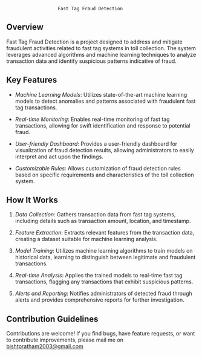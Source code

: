 			           Fast Tag Fraud Detection


## Overview

Fast Tag Fraud Detection is a project designed to address and mitigate fraudulent activities related to fast tag systems in toll collection. The system leverages advanced algorithms and machine learning techniques to analyze transaction data and identify suspicious patterns indicative of fraud.



## Key Features

- *Machine Learning Models*: Utilizes state-of-the-art machine learning models to detect anomalies and patterns associated with fraudulent fast tag transactions.

- *Real-time Monitoring*: Enables real-time monitoring of fast tag transactions, allowing for swift identification and response to potential fraud.

- *User-friendly Dashboard*: Provides a user-friendly dashboard for visualization of fraud detection results, allowing administrators to easily interpret and act upon the findings.

- *Customizable Rules*: Allows customization of fraud detection rules based on specific requirements and characteristics of the toll collection system.



## How It Works

1. *Data Collection*: Gathers transaction data from fast tag systems, including details such as transaction amount, location, and timestamp.

2. *Feature Extraction*: Extracts relevant features from the transaction data, creating a dataset suitable for machine learning analysis.

3. *Model Training*: Utilizes machine learning algorithms to train models on historical data, learning to distinguish between legitimate and fraudulent transactions.

4. *Real-time Analysis*: Applies the trained models to real-time fast tag transactions, flagging any transactions that exhibit suspicious patterns.

5. *Alerts and Reporting*: Notifies administrators of detected fraud through alerts and provides comprehensive reports for further investigation.


## Contribution Guidelines

Contributions are welcome! If you find bugs, have feature requests, or want to contribute improvements, please mail me on bishtpratham2003@gmail.com
